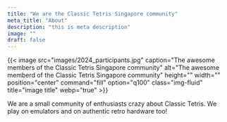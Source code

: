 ```yaml
---
title: "We are the Classic Tetris Singapore community"
meta_title: "About"
description: "this is meta description"
image: ""
draft: false
---
```


{{< image src="images/2024_participants.jpg" caption="The awesome members of the Classic Tetris Singapore community" alt="The awesome memberd of the Classic Tetris Singapore community" height="" width="" position="center" command="fill" option="q100" class="img-fluid" title="image title"  webp="true" >}}

We are a small community of enthusiasts crazy about Classic Tetris. We play on emulators and on authentic retro hardware too!